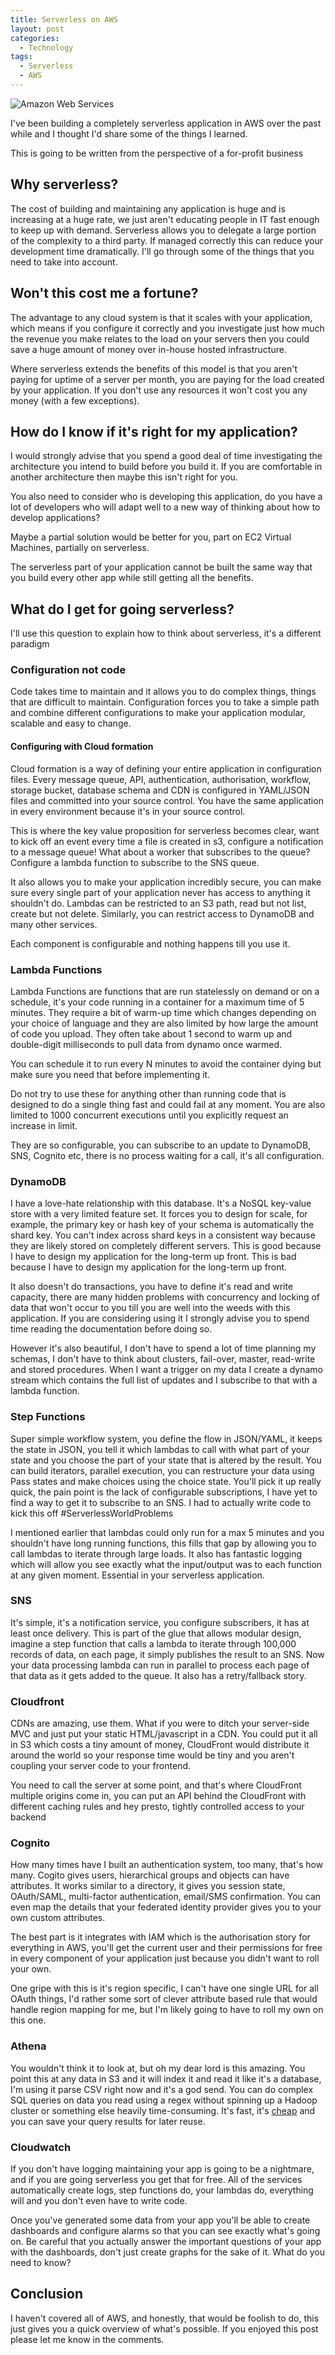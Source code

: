 ```yaml
---
title: Serverless on AWS
layout: post
categories:
  - Technology
tags:
  - Serverless
  - AWS
---
```

![](/assets/images/2017/AmazonWebservices_Logo.svg "Amazon Web Services")

I've been building a completely serverless application in AWS over the past while and I thought I'd share some of the things I learned.

This is going to be written from the perspective of a for-profit business<!-- more -->

## Why serverless?
The cost of building and maintaining any application is huge and is increasing at a huge rate, we just aren't educating people in IT fast enough to keep up with demand. Serverless allows you to delegate a large portion of the complexity to a third party. If managed correctly this can reduce your development time dramatically. I'll go through some of the things that you need to take into account.

## Won't this cost me a fortune?
The advantage to any cloud system is that it scales with your application, which means if you configure it correctly and you investigate just how much the revenue you make relates to the load on your servers then you could save a huge amount of money over in-house hosted infrastructure.

Where serverless extends the benefits of this model is that you aren't paying for uptime of a server per month, you are paying for the load created by your application. If you don't use any resources it won't cost you any money (with a few exceptions).

## How do I know if it's right for my application?
I would strongly advise that you spend a good deal of time investigating the architecture you intend to build before you build it. If you are comfortable in another architecture then maybe this isn't right for you.

You also need to consider who is developing this application, do you have a lot of developers who will adapt well to a new way of thinking about how to develop applications?

Maybe a partial solution would be better for you, part on EC2 Virtual Machines, partially on serverless.

The serverless part of your application cannot be built the same way that you build every other app while still getting all the benefits.

## What do I get for going serverless?
I'll use this question to explain how to think about serverless, it's a different paradigm

### Configuration not code
Code takes time to maintain and it allows you to do complex things, things that are difficult to maintain. Configuration forces you to take a simple path and combine different configurations to make your application modular, scalable and easy to change.

#### Configuring with Cloud formation
Cloud formation is a way of defining your entire application in configuration files. Every message queue, API, authentication, authorisation, workflow, storage bucket, database schema and CDN is configured in YAML/JSON files and committed into your source control. You have the same application in every environment because it's in your source control. 

This is where the key value proposition for serverless becomes clear, want to kick off an event every time a file is created in s3, configure a notification to a message queue! What about a worker that subscribes to the queue? Configure a lambda function to subscribe to the SNS queue.

It also allows you to make your application incredibly secure, you can make sure every single part of your application never has access to anything it shouldn't do. Lambdas can be restricted to an S3 path, read but not list, create but not delete. Similarly, you can restrict access to DynamoDB and many other services.

Each component is configurable and nothing happens till you use it.

### Lambda Functions
Lambda Functions are functions that are run statelessly on demand or on a schedule, it's your code running in a container for a maximum time of 5 minutes. They require a bit of warm-up time which changes depending on your choice of language and they are also limited by how large the amount of code you upload. They often take about 1 second to warm up and double-digit milliseconds to pull data from dynamo once warmed.

You can schedule it to run every N minutes to avoid the container dying but make sure you need that before implementing it.

Do not try to use these for anything other than running code that is designed to do a single thing fast and could fail at any moment. You are also limited to 1000 concurrent executions until you explicitly request an increase in limit.

They are so configurable, you can subscribe to an update to DynamoDB, SNS, Cognito etc, there is no process waiting for a call, it's all configuration.

### DynamoDB
I have a love-hate relationship with this database. It's a NoSQL key-value store with a very limited feature set. It forces you to design for scale, for example, the primary key or hash key of your schema is automatically the shard key. You can't index across shard keys in a consistent way because they are likely stored on completely different servers. This is good because I have to design my application for the long-term up front. This is bad because I have to design my application for the long-term up front.

It also doesn't do transactions, you have to define it's read and write capacity, there are many hidden problems with concurrency and locking of data that won't occur to you till you are well into the weeds with this application. If you are considering using it I strongly advise you to spend time reading the documentation before doing so.

However it's also beautiful, I don't have to spend a lot of time planning my schemas, I don't have to think about clusters, fail-over, master, read-write and stored procedures. When I want a trigger on my data I create a dynamo stream which contains the full list of updates and I subscribe to that with a lambda function.

### Step Functions
Super simple workflow system, you define the flow in JSON/YAML, it keeps the state in JSON, you tell it which lambdas to call with what part of your state and you choose the part of your state that is altered by the result. You can build iterators, parallel execution, you can restructure your data using Pass states and make choices using the choice state. You'll pick it up really quick, the pain point is the lack of configurable subscriptions, I have yet to find a way to get it to subscribe to an SNS. I had to actually write code to kick this off #ServerlessWorldProblems

I mentioned earlier that lambdas could only run for a max 5 minutes and you shouldn't have long running functions, this fills that gap by allowing you to call lambdas to iterate through large loads. It also has fantastic logging which will allow you see exactly what the input/output was to each function at any given moment. Essential in your serverless application.

### SNS
It's simple, it's a notification service, you configure subscribers, it has at least once delivery. This is part of the glue that allows modular design, imagine a step function that calls a lambda to iterate through 100,000 records of data, on each page, it simply publishes the result to an SNS. Now your data processing lambda can run in parallel to process each page of that data as it gets added to the queue. It also has a retry/fallback story.

### Cloudfront
CDNs are amazing, use them. What if you were to ditch your server-side MVC and just put your static HTML/javascript in a CDN. You could put it all in S3 which costs a tiny amount of money, CloudFront would distribute it around the world so your response time would be tiny and you aren't coupling your server code to your frontend.

You need to call the server at some point, and that's where CloudFront multiple origins come in, you can put an API behind the CloudFront with different caching rules and hey presto, tightly controlled access to your backend

### Cognito
How many times have I built an authentication system, too many, that's how many. Cogito gives users, hierarchical groups and objects can have attributes. It works similar to a directory, it gives you session state, OAuth/SAML, multi-factor authentication, email/SMS confirmation. You can even map the details that your federated identity provider gives you to your own custom attributes. 

The best part is it integrates with IAM which is the authorisation story for everything in AWS, you'll get the current user and their permissions for free in every component of your application just because you didn't want to roll your own.

One gripe with this is it's region specific, I can't have one single URL for all OAuth things, I'd rather some sort of clever attribute based rule that would handle region mapping for me, but I'm likely going to have to roll my own on this one.

### Athena
You wouldn't think it to look at, but oh my dear lord is this amazing. You point this at any data in S3 and it will index it and read it like it's a database, I'm using it parse CSV right now and it's a god send. You can do complex SQL queries on data you read using a regex without spinning up a Hadoop cluster or something else heavily time-consuming. It's fast, it's [cheap](https://blog.skeddly.com/2016/12/looking-at-amazon-Athena-pricing.html) and you can save your query results for later reuse.

### Cloudwatch
If you don't have logging maintaining your app is going to be a nightmare, and if you are going serverless you get that for free. All of the services automatically create logs, step functions do, your lambdas do, everything will and you don't even have to write code.

Once you've generated some data from your app you'll be able to create dashboards and configure alarms so that you can see exactly what's going on. Be careful that you actually answer the important questions of your app with the dashboards, don't just create graphs for the sake of it. What do you need to know?

## Conclusion
I haven't covered all of AWS, and honestly, that would be foolish to do, this just gives you a quick overview of what's possible. If you enjoyed this post please let me know in the comments.